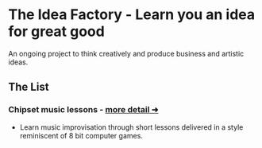 # The Idea Factory - Learn you an idea for great good
An ongoing project to think creatively and produce business and artistic ideas.

## The List

### Chipset music lessons -  [more detail ➜ ](./chipset_music_lessons.md)
- Learn music improvisation through short lessons delivered in a style reminiscent of 8 bit computer games.
